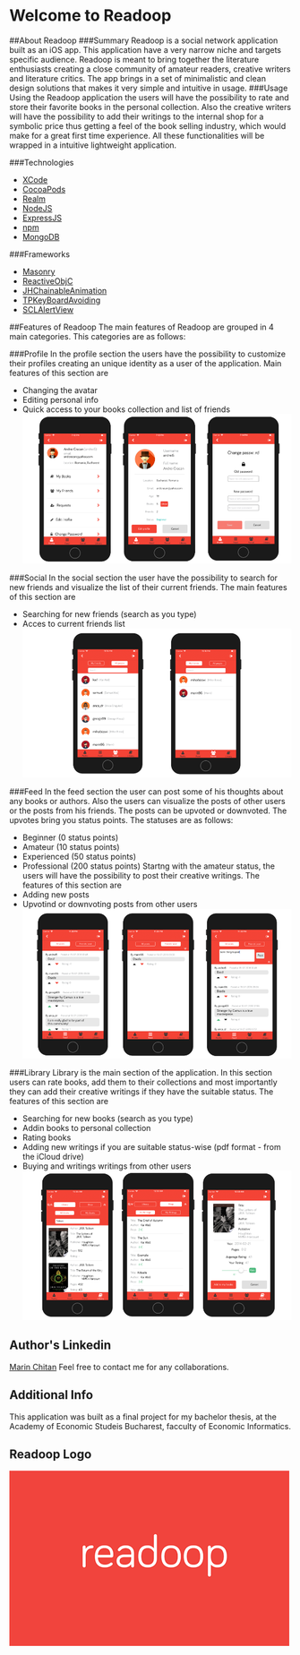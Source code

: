 # Welcome to Readoop

##About Readoop
###Summary
Readoop is a social network application built as an iOS app. This application have a very narrow niche and targets specific audience. Readoop is meant to bring together the literature enthusiasts  creating a close community of amateur readers, creative writers and literature critics. The app brings in a set of minimalistic and clean design solutions that makes it very simple and intuitive in usage. 
###Usage
Using the Readoop application the users will have the possibility to rate and store their favorite books in the personal collection. Also the creative writers will have the possibility to add their writings to the internal shop for a symbolic price thus getting a feel of the book selling industry, which would make for a great first time experience. All these functionalities will be wrapped in a intuitive lightweight application.

###Technologies
* [XCode](https://developer.apple.com/xcode/)
* [CocoaPods](https://cocoapods.org/)
* [Realm](https://github.com/realm)
* [NodeJS](https://nodejs.org/en/)
* [ExpressJS](https://expressjs.com/)
* [npm](https://www.npmjs.com/)
* [MongoDB](https://www.mongodb.com/)

###Frameworks
* [Masonry](https://github.com/SnapKit/Masonry)
* [ReactiveObjC](https://github.com/ReactiveCocoa/ReactiveObjC)
* [JHChainableAnimation](https://github.com/jhurray/JHChainableAnimations)
* [TPKeyBoardAvoiding](https://github.com/michaeltyson/TPKeyboardAvoiding)
* [SCLAlertView](https://github.com/vikmeup/SCLAlertView-Swift)


##Features of Readoop
The main features of Readoop are grouped in 4 main categories. This categories are as follows:

###Profile 
In the profile section the users have the possibility to customize their profiles creating an unique identity
as a user of the application.
Main features of this section are
* Changing the avatar
* Editing personal info
* Quick access to your books collection and list of friends
![Screen Shot](Resources/ProfileStrip.png)

###Social
In the social section the user have the possibility to search for new friends and visualize the list of their current friends.
The main features of this section are
* Searching for new friends (search as you type)
* Acces to current friends list
![Screen Shot](Resources/SocialStrip.png)

###Feed
In the feed section the user can post some of his thoughts about any books or authors. Also the users can visualize the posts of other users or the posts
from his friends. The posts can be upvoted or downvoted. The upvotes bring you status points. The statuses are as follows:
* Beginner (0 status points)
* Amateur (10 status points)
* Experienced (50 status points)
* Professional (200 status points)
Startng with the amateur status, the users will have the possibility to post their creative writings.
The features of this section are
* Adding new posts
* Upvotind or downvoting posts from other users
![Screen Shot](Resources/FeedStrip.png)


###Library
Library is the main section of the application. In this section users can rate books, add them to their collections and most importantly they can 
add their creative writings if they have the suitable status.
The features of this section are
+ Searching for new books (search as you type)
+ Addin books to personal collection
+ Rating books
+ Adding new writings if you are suitable status-wise (pdf format - from the iCloud drive)
+ Buying and writings writings from other users
![Screen Shot](Resources/LibraryStrip.png)

## Author's Linkedin 
[Marin Chitan](https://www.linkedin.com/in/chi%C5%A3an-marin-6061ab136/)
Feel free to contact me for any collaborations.

## Additional Info
This application was built as a final project for my bachelor thesis, at the Academy of Economic Studeis Bucharest,
facculty of Economic Informatics.

## Readoop Logo
![Screen Shot](Resources/logo.png)